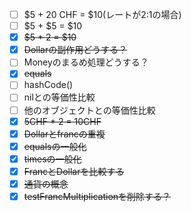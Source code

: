 - [ ] $5 + 20 CHF = $10(レートが2:1の場合)
- [ ] $5 + $5 = $10
- [x] ~~$5 * 2 = $10~~
- [x] ~~Dollarの副作用どうする？~~
- [ ] Moneyのまるめ処理どうする？
- [x] ~~equals~~
- [ ] hashCode()
- [ ] nilとの等価性比較
- [ ] 他のオブジェクトとの等価性比較
- [x] ~~5CHF * 2 = 10CHF~~
- [x] ~~Dollarとfrancの重複~~
- [x] ~~equalsの一般化~~
- [x] ~~timesの一般化~~
- [x] ~~FrancとDollarを比較する~~
- [x] ~~通貨の概念~~
- [x] ~~testFrancMultiplicationを削除する？~~
